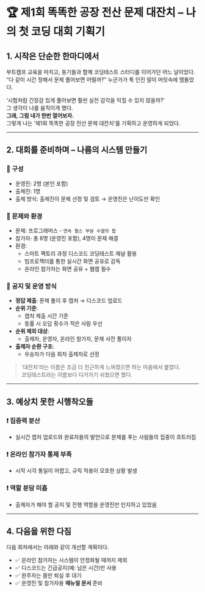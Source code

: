 # 🏆 제1회 똑똑한 공장 전산 문제 대잔치 – 나의 첫 코딩 대회 기획기

## 1. 시작은 단순한 한마디에서

부트캠프 교육을 마치고, 동기들과 함께 코딩테스트 스터디를 이어가던 어느 날이었다.  
“다 같이 시간 정해서 문제 풀어보면 어떨까?” 누군가가 툭 던진 말이 머릿속에 맴돌았다.  

‘시험처럼 긴장감 있게 풀어보면 훨씬 실전 감각을 익힐 수 있지 않을까?’  
그 생각이 나를 움직이게 했다.  
**그래, 그럼 내가 한번 열어보자.**  
그렇게 나는 ‘제1회 똑똑한 공장 전산 문제 대잔치’를 기획하고 운영하게 되었다.

---

## 2. 대회를 준비하며 – 나름의 시스템 만들기

### 👥 구성

- 운영진: 2명 (본인 포함)
- 출제진: 1명
- 출제 방식: 출제진이 문제 선정 및 검토 → 운영진은 난이도만 확인

### 🧠 문제와 환경

- 문제: 프로그래머스 - `연속 펄스 부분 수열의 합`
- 참가자: 총 8명 (운영진 포함), 4명이 문제 해결
- 환경:
  - 스마트 팩토리 과정 디스코드 코딩테스트 채널 활용
  - 빔프로젝터를 통한 실시간 화면 공유로 감독
  - 온라인 참가자는 화면 공유 + 웹캠 필수

### 📣 공지 및 운영 방식

- **정답 제출**: 문제 풀이 후 캡처 → 디스코드 업로드
- **순위 기준**:
  - 캡처 제출 시간 기준
  - 동률 시 오답 횟수가 적은 사람 우선
- **순위 제외 대상**:
  - 출제자, 운영자, 온라인 참가자, 문제 사전 풀이자
- **출제자 순환 구조**:
  - 우승자가 다음 회차 출제자로 선정

> ‘대잔치’라는 이름은 조금 더 친근하게 느껴졌으면 하는 마음에서 붙였다.  
> 코딩테스트라는 이름보다 다가가기 쉬웠으면 했다.

---

## 3. 예상치 못한 시행착오들

### ❗ 집중력 분산

- 실시간 캡처 업로드와 완료자들의 발언으로 문제를 푸는 사람들의 집중이 흐트러짐

### ❗ 온라인 참가자 통제 부족

- 시작 시각 통일이 어렵고, 규칙 적용이 모호한 상황 발생

### ❗ 역할 분담 미흡

- 출제자가 해야 할 공지 및 진행 역할을 운영진만 인지하고 있었음

---

## 4. 다음을 위한 다짐

다음 회차에서는 아래와 같이 개선할 계획이다.

- ✅ 온라인 참가자는 시스템이 안정화될 때까지 제외
- ✅ 디스코드는 긴급공지(예: 남은 시간)만 사용
- ✅ 완주자는 몸만 퇴실 후 대기
- ✅ 운영진 및 참가자용 **매뉴얼 문서** 준비
